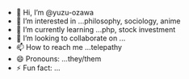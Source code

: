 - 👋 Hi, I’m @yuzu-ozawa
- 👀 I’m interested in ...philosophy, sociology, anime
- 🌱 I’m currently learning ...php, stock investment
- 💞️ I’m looking to collaborate on ...
- 📫 How to reach me ...telepathy
- 😄 Pronouns: ...they/them
- ⚡ Fun fact: ...

<!---
yuzu-ozawa/yuzu-ozawa is a ✨ special ✨ repository because its `README.md` (this file) appears on your GitHub profile.
You can click the Preview link to take a look at your changes.
--->
